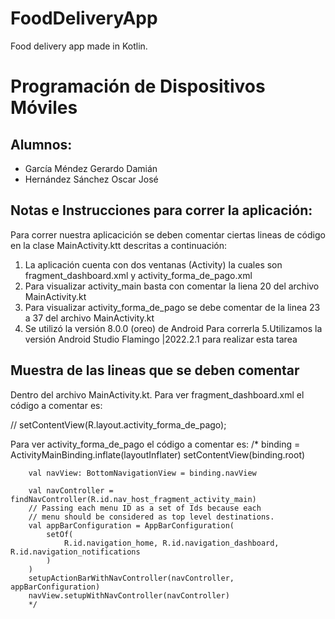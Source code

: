 # FoodDeliveryApp
Food delivery app made in Kotlin.
# Programación de Dispositivos Móviles

## Alumnos:

- García Méndez Gerardo Damián
- Hernández Sánchez Oscar José

## Notas e Instrucciones para correr la aplicación:

Para correr nuestra aplicacición se deben comentar ciertas lineas de código en la clase MainActivity.ktt descritas 
a continuación:

1. La aplicación cuenta con dos ventanas (Activity) la cuales son fragment_dashboard.xml y activity_forma_de_pago.xml
2. Para visualizar activity_main basta con comentar la liena 20 del archivo MainActivity.kt
3. Para visualizar activity_forma_de_pago se debe comentar de la linea 23 a 37 del archivo MainActivity.kt
4. Se utilizó la versión 8.0.0 (oreo) de Android Para correrla 
5.Utilizamos la versión Android Studio Flamingo |2022.2.1 para realizar esta tarea

## Muestra de las lineas que se deben comentar
Dentro del archivo MainActivity.kt.
Para ver fragment_dashboard.xml el código a comentar es:

  // setContentView(R.layout.activity_forma_de_pago);

Para ver activity_forma_de_pago el código a comentar es:
    /*
     binding = ActivityMainBinding.inflate(layoutInflater)
        setContentView(binding.root)

        val navView: BottomNavigationView = binding.navView

        val navController = findNavController(R.id.nav_host_fragment_activity_main)
        // Passing each menu ID as a set of Ids because each
        // menu should be considered as top level destinations.
        val appBarConfiguration = AppBarConfiguration(
            setOf(
                R.id.navigation_home, R.id.navigation_dashboard, R.id.navigation_notifications
            )
        )
        setupActionBarWithNavController(navController, appBarConfiguration)
        navView.setupWithNavController(navController)
        */

        
